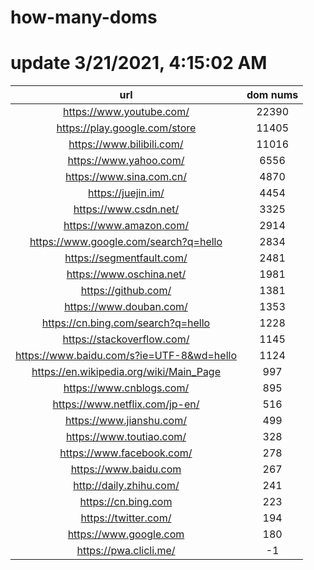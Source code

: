 # how-many-doms

# update 3/21/2021, 4:15:02 AM

url | dom nums
:-: | :-:
https://www.youtube.com/ | 22390
https://play.google.com/store | 11405
https://www.bilibili.com/ | 11016
https://www.yahoo.com/ | 6556
https://www.sina.com.cn/ | 4870
https://juejin.im/ | 4454
https://www.csdn.net/ | 3325
https://www.amazon.com/ | 2914
https://www.google.com/search?q=hello | 2834
https://segmentfault.com/ | 2481
https://www.oschina.net/ | 1981
https://github.com/ | 1381
https://www.douban.com/ | 1353
https://cn.bing.com/search?q=hello | 1228
https://stackoverflow.com/ | 1145
https://www.baidu.com/s?ie=UTF-8&wd=hello | 1124
https://en.wikipedia.org/wiki/Main_Page | 997
https://www.cnblogs.com/ | 895
https://www.netflix.com/jp-en/ | 516
https://www.jianshu.com/ | 499
https://www.toutiao.com/ | 328
https://www.facebook.com/ | 278
https://www.baidu.com | 267
http://daily.zhihu.com/ | 241
https://cn.bing.com | 223
https://twitter.com/ | 194
https://www.google.com | 180
https://pwa.clicli.me/ | -1
